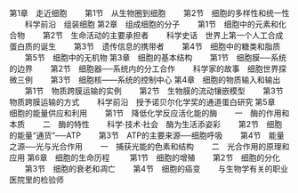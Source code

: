 第1章　走近细胞
　　第1节　从生物圈到细胞
　　第2节　细胞的多样性和统一性
　　科学前沿　组装细胞
第2章　组成细胞的分子
　　第1节　细胞中的元素和化合物
　　第2节　生命活动的主要承担者
　　科学史话　世界上第一个人工合成蛋白质的诞生
　　第3节　遗传信息的携带者
　　第4节　细胞中的糖类和脂质
　　第5节　细胞中的无机物
第3章　细胞的基本结构
　　第1节　细胞膜──系统的边界
　　第2节　细胞器──系统内的分工合作
　　科学家的故事　细胞世界探微三例
　　第3节　细胞核——系统的控制中心
第4章　细胞的物质输入和输出
　　第1节　物质跨膜运输的实例
　　第2节　生物膜的流动镶嵌模型
　　第3节　物质跨膜运输的方式
　　科学前沿　授予诺贝尔化学奖的通道蛋白研究
第5章　细胞的能量供应和利用
　　第1节　降低化学反应活化能的酶
　　一　酶的作用和本质
　　二　酶的特性
　　科学·技术·社会　酶为生活添姿彩
　　第2节　细胞的能量“通货”──ATP
　　第3节　ATP的主要来源──细胞呼吸
　　第4节　能量之源──光与光合作用
　　一　捕获光能的色素和结构
　　二　光合作用的原理和应用
第6章　细胞的生命历程
　　 第1节　细胞的增殖
　　第2节　细胞的分化
　　第3节　细胞的衰老和凋亡
　　第4节　细胞的癌变
　　与生物学有关的职业　医院里的检验师